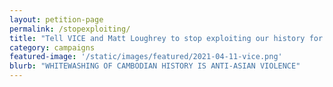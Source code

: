 ```yaml
---
layout: petition-page
permalink: /stopexploiting/
title: "Tell VICE and Matt Loughrey to stop exploiting our history for profit"
category: campaigns
featured-image: '/static/images/featured/2021-04-11-vice.png'
blurb: "WHITEWASHING OF CAMBODIAN HISTORY IS ANTI-ASIAN VIOLENCE"
---
```


<link href='https://actionnetwork.org/css/style-embed-whitelabel-v3.css' rel='stylesheet' type='text/css' /><script src='https://actionnetwork.org/widgets/v3/petition/seafn-petition?format=js&source=widget&style=full'></script><div id='can-petition-area-seafn-petition' style='width: 100%'><!-- this div is the target for our HTML insertion --></div>